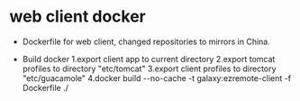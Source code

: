 # web client docker

* Dockerfile for web client, changed repositories to mirrors in China. 
       
* Build docker
    1.export client app to current directory
    2.export tomcat profiles to directory "etc/tomcat"
    3.export client profiles to directory "etc/guacamole"
    4.docker build --no-cache -t galaxy:ezremote-client -f Dockerfile ./
